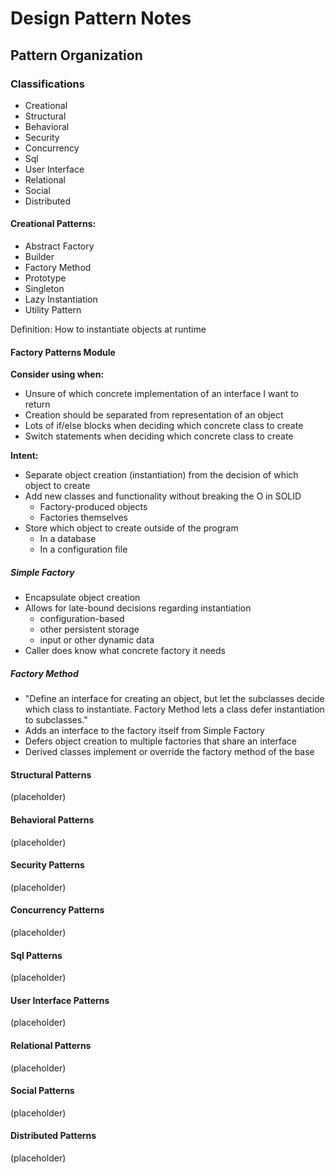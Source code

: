 # Design Pattern Notes

## Pattern Organization

### Classifications
* Creational
* Structural
* Behavioral
* Security
* Concurrency
* Sql
* User Interface
* Relational
* Social
* Distributed

#### Creational Patterns:
* Abstract Factory
* Builder
* Factory Method
* Prototype
* Singleton
* Lazy Instantiation
* Utility Pattern

Definition:  How to instantiate objects at runtime

#### Factory Patterns Module

**Consider using when:**
* Unsure of which concrete implementation of an interface I want to return
* Creation should be separated from representation of an object
* Lots of if/else blocks when deciding which concrete class to create
* Switch statements when deciding which concrete class to create

**Intent:**
* Separate object creation (instantiation) from the decision of which object to create
* Add new classes and functionality without breaking the O in SOLID
  * Factory-produced objects
  * Factories themselves
* Store which object to create outside of the program
  * In a database
  * In a configuration file

##### Simple Factory

* Encapsulate object creation
* Allows for late-bound decisions regarding instantiation
  * configuration-based
  * other persistent storage
  * input or other dynamic data
* Caller does know what concrete factory it needs

##### Factory Method

* "Define an interface for creating an object, but let the subclasses decide which class to instantiate.  Factory Method lets a class defer instantiation to subclasses."
* Adds an interface to the factory itself from Simple Factory
* Defers object creation to multiple factories that share an interface
* Derived classes implement or override the factory method of the base




#### Structural Patterns

(placeholder)

#### Behavioral Patterns

(placeholder)

#### Security Patterns

(placeholder)

#### Concurrency Patterns

(placeholder)

#### Sql Patterns

(placeholder)

#### User Interface Patterns

(placeholder)

#### Relational Patterns

(placeholder)

#### Social Patterns

(placeholder)

#### Distributed Patterns

(placeholder)
